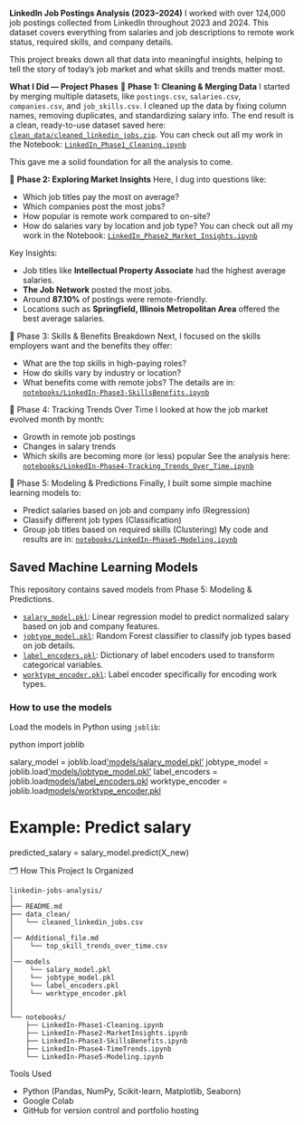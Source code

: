 **LinkedIn Job Postings Analysis (2023–2024)**
I worked with over 124,000 job postings collected from LinkedIn throughout 2023 and 2024. This dataset covers everything from salaries and job descriptions to remote work status, required skills, and company details.

This project breaks down all that data into meaningful insights, helping to tell the story of today’s job market and what skills and trends matter most.


**What I Did — Project Phases**
🔹 **Phase 1: Cleaning & Merging Data**
I started by merging multiple datasets, like `postings.csv`, `salaries.csv`, `companies.csv`, and `job_skills.csv`.  I cleaned up the data by fixing column names, removing duplicates, and standardizing salary info.  The end result is a clean, ready-to-use dataset saved here: [`clean_data/cleaned_linkedin_jobs.zip`](clean_data/cleaned_linkedin_jobs.zip). 
You can check out all my work in the Notebook: [`LinkedIn_Phase1_Cleaning.ipynb`](notebooks/LinkedIn_Phase1_Cleaning.ipynb)


This gave me a solid foundation for all the analysis to come.


🔹 **Phase 2: Exploring Market Insights**
Here, I dug into questions like:  
- Which job titles pay the most on average?  
- Which companies post the most jobs?  
- How popular is remote work compared to on-site?  
- How do salaries vary by location and job type?
 You can check out all my work in the Notebook: [`LinkedIn_Phase2_Market_Insights.ipynb`](notebooks/LinkedIn_Phase2_Market_Insights.ipynb)

Key Insights:
- Job titles like **Intellectual Property Associate** had the highest average salaries.
- **The Job Network** posted the most jobs.
- Around **87.10%** of postings were remote-friendly.
- Locations such as **Springfield, Illinois Metropolitan Area** offered the best average salaries.
  



🔹 Phase 3: Skills & Benefits Breakdown
Next, I focused on the skills employers want and the benefits they offer:  
- What are the top skills in high-paying roles?  
- How do skills vary by industry or location?  
- What benefits come with remote jobs?
The details are in: [`notebooks/LinkedIn-Phase3-SkillsBenefits.ipynb`](notebooks/LinkedIn-Phase3-SkillsBenefits.ipynb)

  
🔹 Phase 4: Tracking Trends Over Time
I looked at how the job market evolved month by month:  
- Growth in remote job postings  
- Changes in salary trends  
- Which skills are becoming more (or less) popular
See the analysis here: [`notebooks/LinkedIn-Phase4-Tracking_Trends_Over_Time.ipynb`](notebooks/LinkedIn-Phase4-Tracking_Trends_Over_Time.ipynb)


🔹 Phase 5: Modeling & Predictions
Finally, I built some simple machine learning models to:  
- Predict salaries based on job and company info (Regression)
- Classify different job types (Classification)
- Group job titles based on required skills (Clustering)
My code and results are in: [`notebooks/LinkedIn-Phase5-Modeling.ipynb`](notebooks/LinkedIn-Phase5-Modeling.ipynb)

## Saved Machine Learning Models

This repository contains saved models from Phase 5: Modeling & Predictions.

- [`salary_model.pkl`](salary_model.pkl): Linear regression model to predict normalized salary based on job and company features.
- [`jobtype_model.pkl`](jobtype_model.pkl): Random Forest classifier to classify job types based on job details.
- [`label_encoders.pkl`](label_encoders.pkl): Dictionary of label encoders used to transform categorical variables.
- [`worktype_encoder.pkl`](worktype_encoder.pkl): Label encoder specifically for encoding work types.

### How to use the models

Load the models in Python using `joblib`:

python
import joblib

salary_model = joblib.load['models/salary_model.pkl']('models/salary_model.pkl')
jobtype_model = joblib.load['models/jobtype_model.pkl']('models/jobtype_model.pkl')
label_encoders = joblib.load[models/label_encoders.pkl]('models/label_encoders.pkl')
worktype_encoder = joblib.load[models/worktype_encoder.pkl]('models/worktype_encoder.pkl')

# Example: Predict salary
predicted_salary = salary_model.predict(X_new)




🗂 How This Project Is Organized
```
linkedin-jobs-analysis/
│
├── README.md
├── data_clean/
│   └── cleaned_linkedin_jobs.csv
│
│── Additional_file.md
│    └── top_skill_trends_over_time.csv
│
│── models
│    └── salary_model.pkl
│    └── jobtype_model.pkl
│    └── label_encoders.pkl
│    └── worktype_encoder.pkl
│
│
└── notebooks/
    ├── LinkedIn-Phase1-Cleaning.ipynb
    ├── LinkedIn-Phase2-MarketInsights.ipynb
    ├── LinkedIn-Phase3-SkillsBenefits.ipynb
    ├── LinkedIn-Phase4-TimeTrends.ipynb
    └── LinkedIn-Phase5-Modeling.ipynb
```


Tools Used
- Python (Pandas, NumPy, Scikit-learn, Matplotlib, Seaborn)
- Google Colab
- GitHub for version control and portfolio hosting
